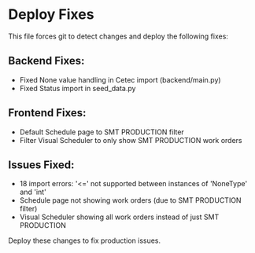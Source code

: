 # Deploy Fixes

This file forces git to detect changes and deploy the following fixes:

## Backend Fixes:
- Fixed None value handling in Cetec import (backend/main.py)
- Fixed Status import in seed_data.py

## Frontend Fixes:
- Default Schedule page to SMT PRODUCTION filter
- Filter Visual Scheduler to only show SMT PRODUCTION work orders

## Issues Fixed:
- 18 import errors: '<=' not supported between instances of 'NoneType' and 'int'
- Schedule page not showing work orders (due to SMT PRODUCTION filter)
- Visual Scheduler showing all work orders instead of just SMT PRODUCTION

Deploy these changes to fix production issues.


